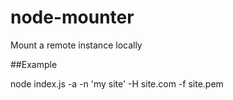 # node-mounter
Mount a remote instance locally

##Example

node index.js -a -n 'my site' -H site.com -f site.pem